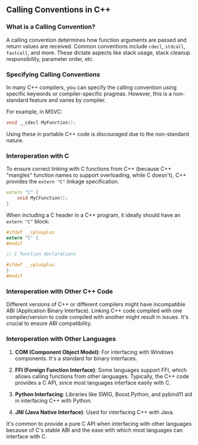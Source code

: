 ## Calling Conventions in C++

### What is a Calling Convention?

A calling convention determines how function arguments are passed and return values are received. Common conventions include `cdecl`, `stdcall`, `fastcall`, and more. These dictate aspects like stack usage, stack cleanup responsibility, parameter order, etc.

### Specifying Calling Conventions

In many C++ compilers, you can specify the calling convention using specific keywords or compiler-specific pragmas. However, this is a non-standard feature and varies by compiler.

For example, in MSVC:
```cpp
void __cdecl MyFunction();
```
Using these in portable C++ code is discouraged due to the non-standard nature.

### Interoperation with C

To ensure correct linking with C functions from C++ (because C++ "mangles" function names to support overloading, while C doesn't), C++ provides the `extern "C"` linkage specification.

```cpp
extern "C" {
    void MyCFunction();
}
```

When including a C header in a C++ program, it ideally should have an `extern "C"` block:
```c
#ifdef __cplusplus
extern "C" {
#endif

// C function declarations

#ifdef __cplusplus
}
#endif
```

### Interoperation with Other C++ Code

Different versions of C++ or different compilers might have incompatible ABI (Application Binary Interface). Linking C++ code compiled with one compiler/version to code compiled with another might result in issues. It's crucial to ensure ABI compatibility.

### Interoperation with Other Languages

1. **COM (Component Object Model)**: For interfacing with Windows components. It's a standard for binary interfaces.

2. **FFI (Foreign Function Interface)**: Some languages support FFI, which allows calling functions from other languages. Typically, the C++ code provides a C API, since most languages interface easily with C.

3. **Python Interfacing**: Libraries like SWIG, Boost.Python, and pybind11 aid in interfacing C++ with Python.

4. **JNI (Java Native Interface)**: Used for interfacing C++ with Java.

It's common to provide a pure C API when interfacing with other languages because of C's stable ABI and the ease with which most languages can interface with C.
